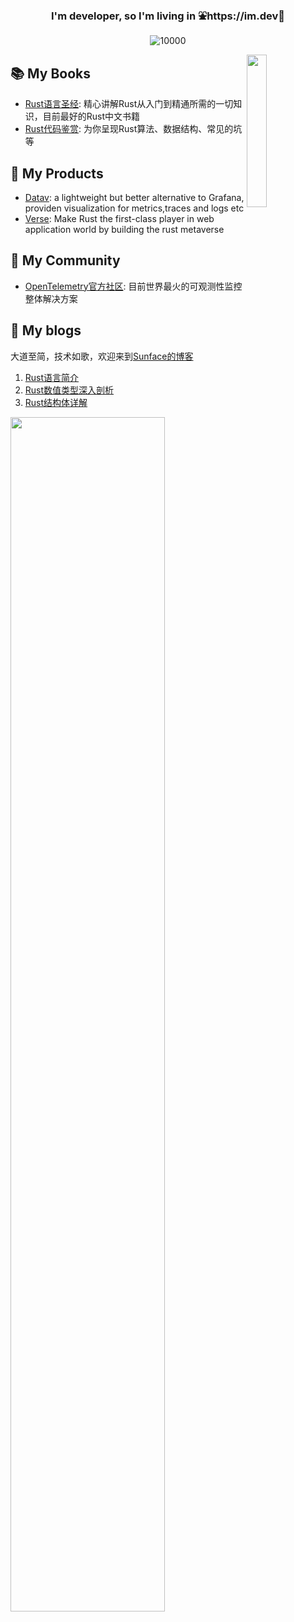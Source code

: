 <h3 align="center">I'm developer, so I'm living in ⛲️https://im.dev🌲  </h3>

<p align="middle">
   <img src="https://komarev.com/ghpvc/?username=sunface" alt="10000" />
</p>

<a href="https://github.com/savecost/datav">
  <img src="https://github.com/sunface/sunface/blob/master/assets/polyhedron.webp" align="right" width="25%"/>
</a>

## 📚 My Books
- [Rust语言圣经](https://course.rs): 精心讲解Rust从入门到精通所需的一切知识，目前最好的Rust中文书籍
- [Rust代码鉴赏](https://codes.rs): 为你呈现Rust算法、数据结构、常见的坑等


## 🚀 My Products
- [Datav](https://github.com/savecost/datav): a lightweight but better alternative to Grafana, providen visualization for metrics,traces and logs etc
- [Verse](https://verse.rs): Make Rust the first-class player in web application world by building the rust metaverse


## 👯 My Community
- [OpenTelemetry官方社区](https://ot.md): 目前世界最火的可观测性监控整体解决方案


## 📖 My blogs
大道至简，技术如歌，欢迎来到[Sunface的博客](https://college.blog.csdn.net)
1. [Rust语言简介](https://blog.csdn.net/erlib/article/details/121673230?spm=1001.2014.3001.5501)
2. [Rust数值类型深入剖析](https://blog.csdn.net/erlib/article/details/121750337?spm=1001.2014.3001.5501)
3. [Rust结构体详解](https://blog.csdn.net/erlib?spm=1000.2115.3001.5343)

<a href="https://course.rs">
  <img src="https://github.com/sunface/sunface/blob/master/assets/ferris.gif"  width="70%"/>
</a>


